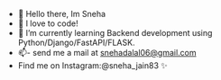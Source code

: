 - 👋 Hello there, Im Sneha
- 👀 I love to code!
- 🌱 I’m currently learning Backend development using Python/Django/FastAPI/FLASK.
- 📫- send me a mail at snehadalal06@gmail.com
- Find me on Instagram:@sneha_jain83 ✨

<!---
SnehaJainM/SnehaJainM is a  special ✨ repository because its `README.md` (this file) appears on your GitHub profile.
You can click the Preview link to take a look at your changes.
--->
